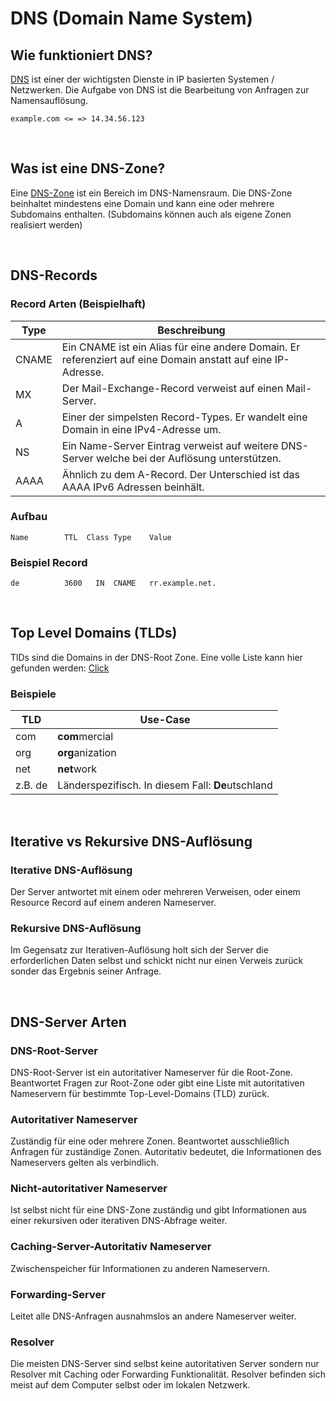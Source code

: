 # DNS (Domain Name System)

## Wie funktioniert DNS?

[DNS](https://webdeasy.de/domain-name-system-dns-grundlagen/) ist einer der wichtigsten Dienste in IP basierten Systemen / Netzwerken. Die Aufgabe von DNS ist die Bearbeitung von Anfragen zur Namensauflösung.

```
example.com <= => 14.34.56.123
```

<br>

## Was ist eine DNS-Zone?

Eine [DNS-Zone](https://www.cloudflare.com/learning/dns/glossary/dns-zone/) ist ein Bereich im DNS-Namensraum. Die DNS-Zone beinhaltet mindestens eine Domain und kann eine oder mehrere Subdomains enthalten. (Subdomains können auch als eigene Zonen realisiert werden)

<br>

## DNS-Records

### Record Arten (Beispielhaft)

| Type  | Beschreibung                                                                                                 |
| ----- | ------------------------------------------------------------------------------------------------------------ |
| CNAME | Ein CNAME ist ein Alias für eine andere Domain. Er referenziert auf eine Domain anstatt auf eine IP-Adresse. |
| MX    | Der Mail-Exchange-Record verweist auf einen Mail-Server.                                                     |
| A     | Einer der simpelsten Record-Types. Er wandelt eine Domain in eine IPv4-Adresse um.                           |
| NS    | Ein Name-Server Eintrag verweist auf weitere DNS-Server welche bei der Auflösung unterstützen.               |
| AAAA  | Ähnlich zu dem A-Record. Der Unterschied ist das AAAA IPv6 Adressen beinhält.                                |

### Aufbau

```
Name        TTL  Class Type    Value
```

### Beispiel Record

```
de          3600   IN  CNAME   rr.example.net.
```

<br>

## Top Level Domains (TLDs)

TlDs sind die Domains in der DNS-Root Zone. Eine volle Liste kann hier gefunden werden: [Click](https://en.wikipedia.org/wiki/List_of_Internet_top-level_domains)

### Beispiele

| TLD     | Use-Case                                          |
| ------- | ------------------------------------------------- |
| com     | **com**mercial                                    |
| org     | **org**anization                                  |
| net     | **net**work                                       |
| z.B. de | Länderspezifisch. In diesem Fall: **De**utschland |

<br>

## Iterative vs Rekursive DNS-Auflösung

### Iterative DNS-Auflösung

Der Server antwortet mit einem oder mehreren Verweisen, oder einem Resource Record auf einem anderen Nameserver.

### Rekursive DNS-Auflösung

Im Gegensatz zur Iterativen-Auflösung holt sich der Server die erforderlichen Daten selbst und schickt nicht nur einen Verweis zurück sonder das Ergebnis seiner Anfrage.

<br>

## DNS-Server Arten

### DNS-Root-Server

DNS-Root-Server ist ein autoritativer Nameserver für die Root-Zone. Beantwortet Fragen zur Root-Zone oder gibt eine Liste mit autoritativen Nameservern für bestimmte Top-Level-Domains (TLD) zurück.

### Autoritativer Nameserver

Zuständig für eine oder mehrere Zonen. Beantwortet ausschließlich Anfragen für zuständige Zonen. Autoritativ bedeutet, die Informationen des Nameservers gelten als verbindlich.

### Nicht-autoritativer Nameserver

Ist selbst nicht für eine DNS-Zone zuständig und gibt Informationen aus einer rekursiven oder iterativen
DNS-Abfrage weiter.

### Caching-Server-Autoritativ Nameserver

Zwischenspeicher für Informationen zu anderen Nameservern.

### Forwarding-Server

Leitet alle DNS-Anfragen ausnahmslos an andere Nameserver weiter.

### Resolver

Die meisten DNS-Server sind selbst keine autoritativen Server sondern nur Resolver mit Caching oder Forwarding Funktionalität. Resolver befinden sich meist auf dem Computer selbst oder im lokalen Netzwerk.

<!--
TODO Add more Links
TODO Arrange elements to match page count of 2
-->
